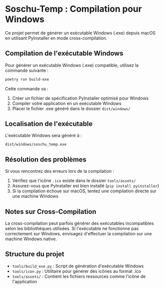 # Soschu-Temp : Compilation pour Windows

Ce projet permet de générer un exécutable Windows (.exe) depuis macOS en utilisant PyInstaller en mode cross-compilation.

## Compilation de l'exécutable Windows

Pour générer un exécutable Windows (.exe) compatible, utilisez la commande suivante :

```bash
poetry run build-exe
```

Cette commande va :
1. Créer un fichier de spécification PyInstaller optimisé pour Windows
2. Compiler votre application en un exécutable Windows
3. Placer le fichier .exe généré dans le dossier `dist/windows/`

## Localisation de l'exécutable

L'exécutable Windows sera généré à :

```
dist/windows/soschu_temp.exe
```

## Résolution des problèmes

Si vous rencontrez des erreurs lors de la compilation :

1. Vérifiez que l'icône `.ico` existe dans le dossier `tools/assets/`
2. Assurez-vous que PyInstaller est bien installé (`pip install pyinstaller`)
3. Si la compilation échoue sur macOS, tentez une compilation directe sur une machine Windows

## Notes sur Cross-Compilation

La cross-compilation peut parfois générer des exécutables incompatibles selon les bibliothèques utilisées. Si l'exécutable ne fonctionne pas correctement sur Windows, envisagez d'effectuer la compilation sur une machine Windows native.

## Structure du projet

- `tools/build_exe.py` : Script de génération d'exécutable Windows
- `tools/icon.py` : Utilitaire pour générer des icônes au format .ico
- `tools/assets/` : Contient les fichiers ressources comme l'icône de l'application
